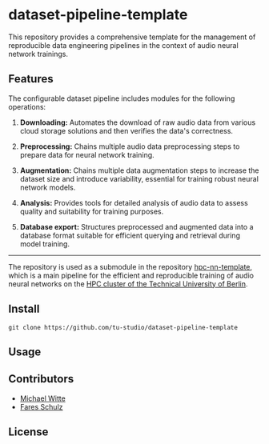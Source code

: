 # dataset-pipeline-template

This repository provides a comprehensive template for the management of reproducible data engineering pipelines in the context of audio neural network trainings. 

## Features

The configurable dataset pipeline includes modules for the following operations:
1. **Downloading:** Automates the download of raw audio data from various cloud storage solutions and then verifies the data's correctness. 
  
2. **Preprocessing:** 
Chains multiple audio data preprocessing steps to prepare data for neural network training. 
  
  <!-- This includes
   - **Sample Rate Conversion**: Adjusts the sampling rate of audio files to a standard value that matches the input requirements of the neural network, ensuring consistency across all data.
  
   - **Bit-depth Conversion**: Modifies the bit depth of audio files to match the neural network's expected input format, which can help in reducing file size or aligning data quality.
  
   - **Gain Normalization**: Applies normalization of audio levels to ensure uniform loudness, which is crucial for maintaining model performance across varied inputs.
  
   - **Silence Trimming**: Removes periods of silence from the beginning and end of audio clips to minimize non-informative data and improve model training efficiency.
  
   - **Silence Addition**: Intentionally adds periods of silence to the audio data, which can help the neural network better handle pauses in speech or other audio signals during practical application.
  
  - **Trimming**:

  - **Shuffle**:
  
-->
  
3. **Augmentation:** Chains multiple data augmentation steps to increase the dataset size and introduce variability, essential for training robust neural network models.

<!--
  - **Stereo Split**
  - **Time Stretching**
  - **Pitch Shifting**
  - **Noise Injection**
  - **Reverberation**
 -->
   
4. **Analysis:** Provides tools for detailed analysis of audio data to assess quality and suitability for training purposes. 
   
5. **Database export:** Structures preprocessed and augmented data into a database format suitable for efficient querying and retrieval during model training.

____________________________________

The repository is used as a submodule in the repository [hpc-nn-template](https://github.com/tu-studio/hpc-nn-template), which is a main pipeline for the efficient and reproducible training of audio neural networks on the [HPC cluster of the Technical University of Berlin](https://www.tu.berlin/campusmanagement/angebot/high-performance-computing-hpc).

## Install

```
git clone https://github.com/tu-studio/dataset-pipeline-template
```

## Usage



## Contributors

- [Michael Witte](https://github.com/michaelwitte)
- [Fares Schulz](https://github.com/faressc)

## License

